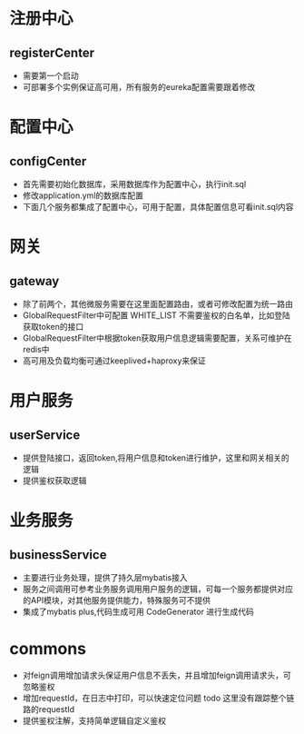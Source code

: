 # 注册中心
## registerCenter 
* 需要第一个启动
* 可部署多个实例保证高可用，所有服务的eureka配置需要跟着修改

# 配置中心
## configCenter
* 首先需要初始化数据库，采用数据库作为配置中心，执行init.sql
* 修改application.yml的数据库配置
* 下面几个服务都集成了配置中心，可用于配置，具体配置信息可看init.sql内容

# 网关
## gateway
* 除了前两个，其他微服务需要在这里面配置路由，或者可修改配置为统一路由
* GlobalRequestFilter中可配置 WHITE_LIST 不需要鉴权的白名单，比如登陆获取token的接口
* GlobalRequestFilter中根据token获取用户信息逻辑需要配置，关系可维护在redis中
* 高可用及负载均衡可通过keeplived+haproxy来保证

# 用户服务
## userService
* 提供登陆接口，返回token,将用户信息和token进行维护，这里和网关相关的逻辑
* 提供鉴权获取逻辑

# 业务服务
## businessService
* 主要进行业务处理，提供了持久层mybatis接入
* 服务之间调用可参考业务服务调用用户服务的逻辑，可每一个服务都提供对应的API模块，对其他服务提供能力，特殊服务可不提供
* 集成了mybatis plus,代码生成可用 CodeGenerator 进行生成代码
# commons
* 对feign调用增加请求头保证用户信息不丢失，并且增加feign调用请求头，可忽略鉴权
* 增加requestId，在日志中打印，可以快速定位问题 todo 这里没有跟踪整个链路的requestId
* 提供鉴权注解，支持简单逻辑自定义鉴权
